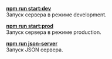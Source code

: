 **<u>npm run start:dev</u>**\
Запуск сервера в режиме development.


**<u>npm run start:prod</u>**\
Запуск сервера в режиме production.


**<u>npm run json-server</u>**\
Запуск JSON сервера.

